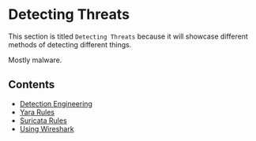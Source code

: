 # Detecting Threats

This section is titled `Detecting Threats` because it will showcase different methods of detecting different things.

Mostly malware.

## Contents

* [Detection Engineering](detection-engineering.md)
* [Yara Rules](yara-rules)
* [Suricata Rules](suricata-rules/README.md)
* [Using Wireshark](wireshark.md)
